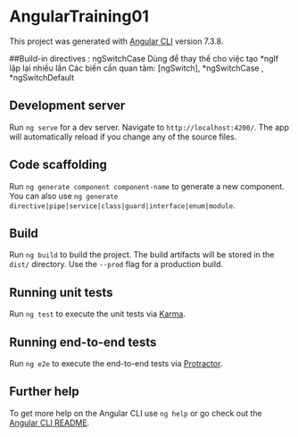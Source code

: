 # AngularTraining01

This project was generated with [Angular CLI](https://github.com/angular/angular-cli) version 7.3.8.

##Build-in directives : ngSwitchCase
Dùng để thay thế cho việc tạo *ngIf lặp lại nhiều lần
Các biến cần quan tâm: [ngSwitch], *ngSwitchCase , *ngSwitchDefault 


## Development server

Run `ng serve` for a dev server. Navigate to `http://localhost:4200/`. The app will automatically reload if you change any of the source files.

## Code scaffolding

Run `ng generate component component-name` to generate a new component. You can also use `ng generate directive|pipe|service|class|guard|interface|enum|module`.

## Build

Run `ng build` to build the project. The build artifacts will be stored in the `dist/` directory. Use the `--prod` flag for a production build.

## Running unit tests

Run `ng test` to execute the unit tests via [Karma](https://karma-runner.github.io).

## Running end-to-end tests

Run `ng e2e` to execute the end-to-end tests via [Protractor](http://www.protractortest.org/).

## Further help

To get more help on the Angular CLI use `ng help` or go check out the [Angular CLI README](https://github.com/angular/angular-cli/blob/master/README.md).
